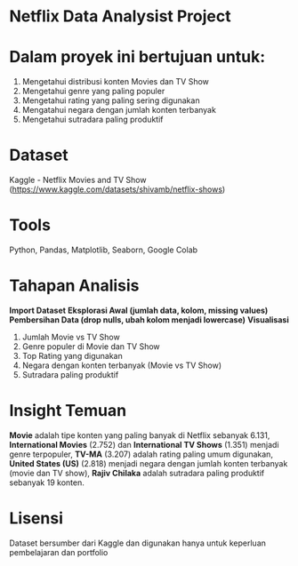 # Netflix Data Analysist Project 

# Dalam proyek ini bertujuan untuk:
1. Mengetahui distribusi konten Movies dan TV Show
2. Mengetahui genre yang paling populer
3. Mengetahui rating yang paling sering digunakan
4. Mengatahui negara dengan jumlah konten terbanyak
5. Mengetahui sutradara paling produktif

# Dataset 
Kaggle - Netflix Movies and TV Show (https://www.kaggle.com/datasets/shivamb/netflix-shows)


# Tools
Python, Pandas, Matplotlib, Seaborn, Google Colab

# Tahapan Analisis
**Import Dataset**
**Eksplorasi Awal (jumlah data, kolom, missing values)**
**Pembersihan Data (drop nulls, ubah kolom menjadi lowercase)**
**Visualisasi**
1. Jumlah Movie vs TV Show
2. Genre populer di Movie dan TV Show
3. Top Rating yang digunakan
4. Negara dengan konten terbanyak (Movie vs TV Show)
5. Sutradara paling produktif

# Insight Temuan
**Movie** adalah tipe konten yang paling banyak di Netflix sebanyak 6.131, 
**International Movies** (2.752) dan **International TV Shows** (1.351) menjadi genre terpopuler,
**TV-MA** (3.207) adalah rating paling umum digunakan, 
**United States (US)** (2.818) menjadi negara dengan jumlah konten terbanyak (movie dan TV show),
**Rajiv Chilaka** adalah sutradara paling produktif sebanyak 19 konten.

# Lisensi
Dataset bersumber dari Kaggle dan digunakan hanya untuk keperluan pembelajaran dan portfolio

